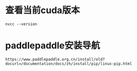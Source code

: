 # 查看当前cuda版本
`nvcc --version`
# paddlepaddle安装导航
```
https://www.paddlepaddle.org.cn/install/old?docurl=/documentation/docs/zh/install/pip/linux-pip.html
```